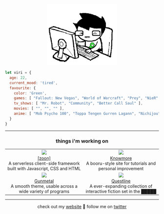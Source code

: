 <p align="center"><img src="https://github.com/v1r1/imgs-with-transparent-backgrounds/blob/master/games/gifs/john_typing.gif?raw=true" height="200"></p>

```javascript
let viri = {
  age: 22,
  current_mood: 'tired',
  favourite: {
    color: 'Green',
    games: [ "Fallout: New Vegas", "World of Warcraft", "Prey", "NieR" ],
    tv_shows: [ "Mr. Robot", "Community", "Better Call Saul" ],
    movies: [ "", "", "" ],
    anime: [ "Mob Psycho 100", "Toppa Tengen Gurren Lagann", "Nichijou" ]
  }
}
```

<hr>

<h3 align="center">things i'm working on</h3>
<table>
  <tr>
    <td align="center"><a href="https://github.com/vuwnu/zoon"><img width="100px" src="https://zoon.vuw.nu/favicon.png"><br>[zoon]</a><br>
      A serverless client-side framework built with Javascript, CSS and HTML</td>
    <td align="center"><a href="https://github.com/vuwnu/knowmore"><img width="100px" src="https://knowmore.vuw.nu/assets/images/favicon.png"><br>Knowmore</a><br>
      A booru-style site for tutorials and personal improvement</td>
  </tr>
  <tr>
    <td align="center"><a href="https://github.com/vuwnu/gunmetal"><img width="100px" src="https://gunmetal.vuw.nu/favicon.png"><br>Gunmetal</a><br>
      A smooth theme, usable across a wide variety of programs</td>
    <td align="center"><a href="https://github.com/vuwnu/questline"><img width="100px" src="https://raw.githubusercontent.com/vuwnu/questline/master/dist/favicon.png"><br>Questline</a><br>
      A ever-expanding collection of interactive fiction set in the █████</td>
  </tr>
</table>
  
<hr>

<p align="center">
  check out my <a href="https://viri.space">website</a> 🔷
  follow me on <a href="https://twitter.com/_viri_">twitter</a>
</p>
